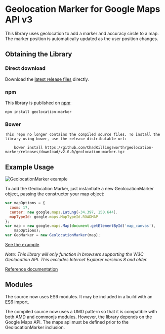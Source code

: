# Geolocation Marker for Google Maps API v3

This library uses geolocation to add a marker and accuracy circle to a map. The marker position is automatically updated as the user position changes.

## Obtaining the Library

### Direct download
Download the [latest release files](https://github.com/ChadKillingsworth/geolocation-marker/releases/tag/v2.0.0) directly.

### npm
This library is published on [npm](https://www.npmjs.com/package/geolocation-marker):

    npm install geolocation-marker

### Bower
    This repo no longer contains the compiled source files. To install the library using bower, use the release distributable url:

        bower install https://github.com/ChadKillingsworth/geolocation-marker/releases/download/v2.0.0/geolocation-marker.tgz

## Example Usage

![GeolocationMarker example](https://chadkillingsworth.github.io/geolocation-marker/images/example.png)

To add the Geolocation Marker, just instantiate a new GeolocationMarker object, passing the constructor your map object:

```JavaScript
var mapOptions = {
  zoom: 17,
  center: new google.maps.LatLng(-34.397, 150.644),
  mapTypeId: google.maps.MapTypeId.ROADMAP
};
var map = new google.maps.Map(document.getElementById('map_canvas'),
    mapOptions);
var GeoMarker = new GeolocationMarker(map);
```

[See the example](https://chadkillingsworth.github.io/geolocation-marker/test/example.html).

*Note: This library will only function in browsers supporting the W3C Geolocation API. This excludes Internet Explorer versions 8 and older.*

[Reference documentation](https://chadkillingsworth.github.io/geolocation-marker/docs/reference.html)

## Modules
The source now uses ES6 modules. It may be included in a build with an ES6 import.

The compiled source now uses a UMD pattern so that it is compatible with both AMD and commonjs
modules. However, the library depends on the Google Maps API. The maps api must be defined prior to the GeolocationMarker inclusion.
